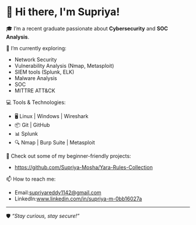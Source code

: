 # 👋 Hi there, I'm Supriya!

🎓 I’m a recent graduate passionate about **Cybersecurity** and **SOC Analysis**.

🔐 I’m currently exploring:
- Network Security
- Vulnerability Analysis (Nmap, Metasploit)
- SIEM tools (Splunk, ELK)
- Malware Analysis
- SOC
- MITTRE ATT&CK

💻 Tools & Technologies:
- 🖥️ Linux | Windows | Wireshark
- 📦 Git | GitHub
- 📊 Splunk 
- 🔍 Nmap | Burp Suite | Metasploit

📂 Check out some of my beginner-friendly projects:
- https://github.com/Supriya-Mosha/Yara-Rules-Collection


📫 How to reach me:
- Email:supriyareddy1142@gmail.com
- LinkedIn:www.linkedin.com/in/supriya-m-0bb16027a

---

🛡️ *“Stay curious, stay secure!”*
## 
